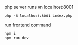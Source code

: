 php server runs on localhost:8001
```
php -S localhost:8001 index.php
```
run frontend command
```
npm i
npm run dev
```
